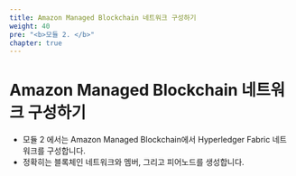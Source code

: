 ```yaml
---
title: Amazon Managed Blockchain 네트워크 구성하기 
weight: 40
pre: "<b>모듈 2. </b>"
chapter: true
---
```


# Amazon Managed Blockchain 네트워크 구성하기

- 모듈 2 에서는 Amazon Managed Blockchain에서 Hyperledger Fabric 네트워크를 구성합니다. 
- 정확히는 블록체인 네트워크와 멤버, 그리고 피어노드를 생성합니다. 

